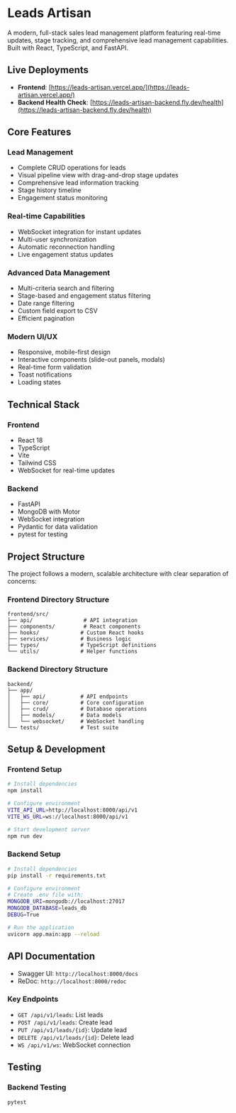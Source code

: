 # Leads Artisan

A modern, full-stack sales lead management platform featuring real-time updates, stage tracking, and comprehensive lead management capabilities. Built with React, TypeScript, and FastAPI.

## Live Deployments

- **Frontend**: [https://leads-artisan.vercel.app/](https://leads-artisan.vercel.app/)
- **Backend Health Check**: [https://leads-artisan-backend.fly.dev/health](https://leads-artisan-backend.fly.dev/health)

## Core Features

### Lead Management
- Complete CRUD operations for leads
- Visual pipeline view with drag-and-drop stage updates
- Comprehensive lead information tracking
- Stage history timeline
- Engagement status monitoring

### Real-time Capabilities
- WebSocket integration for instant updates
- Multi-user synchronization
- Automatic reconnection handling
- Live engagement status updates

### Advanced Data Management
- Multi-criteria search and filtering
- Stage-based and engagement status filtering
- Date range filtering
- Custom field export to CSV
- Efficient pagination

### Modern UI/UX
- Responsive, mobile-first design
- Interactive components (slide-out panels, modals)
- Real-time form validation
- Toast notifications
- Loading states

## Technical Stack

### Frontend
- React 18
- TypeScript
- Vite
- Tailwind CSS
- WebSocket for real-time updates

### Backend
- FastAPI
- MongoDB with Motor
- WebSocket integration
- Pydantic for data validation
- pytest for testing

## Project Structure

The project follows a modern, scalable architecture with clear separation of concerns:

### Frontend Directory Structure
```
frontend/src/
├── api/                # API integration
├── components/         # React components
├── hooks/             # Custom React hooks
├── services/          # Business logic
├── types/             # TypeScript definitions
└── utils/             # Helper functions
```

### Backend Directory Structure
```
backend/
├── app/
│   ├── api/           # API endpoints
│   ├── core/          # Core configuration
│   ├── crud/          # Database operations
│   ├── models/        # Data models
│   └── websocket/     # WebSocket handling
└── tests/             # Test suite
```

## Setup & Development

### Frontend Setup
```bash
# Install dependencies
npm install

# Configure environment
VITE_API_URL=http://localhost:8000/api/v1
VITE_WS_URL=ws://localhost:8000/api/v1 

# Start development server
npm run dev
```

### Backend Setup
```bash
# Install dependencies
pip install -r requirements.txt

# Configure environment
# Create .env file with:
MONGODB_URI=mongodb://localhost:27017
MONGODB_DATABASE=leads_db
DEBUG=True

# Run the application
uvicorn app.main:app --reload
```

## API Documentation

- Swagger UI: `http://localhost:8000/docs`
- ReDoc: `http://localhost:8000/redoc`

### Key Endpoints
- `GET /api/v1/leads`: List leads
- `POST /api/v1/leads`: Create lead
- `PUT /api/v1/leads/{id}`: Update lead
- `DELETE /api/v1/leads/{id}`: Delete lead
- `WS /api/v1/ws`: WebSocket connection

## Testing

### Backend Testing
```bash
pytest
```


